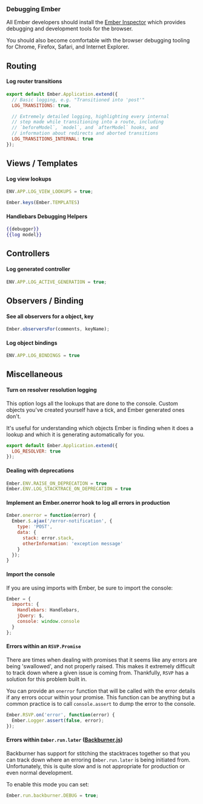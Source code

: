 ### Debugging Ember
All Ember developers should install the
[Ember Inspector](https://github.com/emberjs/ember-inspector)
which provides debugging and development tools for the browser.

You should also become comfortable with the browser debugging
tooling for Chrome, Firefox, Safari, and Internet Explorer.

## Routing

#### Log router transitions

```app/app.js
export default Ember.Application.extend({
  // Basic logging, e.g. "Transitioned into 'post'"
  LOG_TRANSITIONS: true,

  // Extremely detailed logging, highlighting every internal
  // step made while transitioning into a route, including
  // `beforeModel`, `model`, and `afterModel` hooks, and
  // information about redirects and aborted transitions
  LOG_TRANSITIONS_INTERNAL: true
});
```
## Views / Templates

#### Log view lookups

```config/environment.js
ENV.APP.LOG_VIEW_LOOKUPS = true;
```

```javascript
Ember.keys(Ember.TEMPLATES)
```

#### Handlebars Debugging Helpers

```handlebars
{{debugger}}
{{log model}}
```

## Controllers

#### Log generated controller

```config/environment.js
ENV.APP.LOG_ACTIVE_GENERATION = true;
```

## Observers / Binding

#### See all observers for a object, key

```javascript
Ember.observersFor(comments, keyName);
```

#### Log object bindings

```config/environments.js
ENV.APP.LOG_BINDINGS = true
```

## Miscellaneous

#### Turn on resolver resolution logging

This option logs all the lookups that are done to the console. Custom objects
you've created yourself have a tick, and Ember generated ones don't.

It's useful for understanding which objects Ember is finding when it does a lookup
and which it is generating automatically for you.

```app/app.js
export default Ember.Application.extend({
  LOG_RESOLVER: true
});
```
#### Dealing with deprecations

```javascript
Ember.ENV.RAISE_ON_DEPRECATION = true
Ember.ENV.LOG_STACKTRACE_ON_DEPRECATION = true
```


#### Implement an Ember.onerror hook to log all errors in production

```javascript
Ember.onerror = function(error) {
  Ember.$.ajax('/error-notification', {
    type: 'POST',
    data: {
      stack: error.stack,
      otherInformation: 'exception message'
    }
  });
}
```

#### Import the console

If you are using imports with Ember, be sure to import the console:

```javascript
Ember = {
  imports: {
    Handlebars: Handlebars,
    jQuery: $,
    console: window.console
  }
};
```

#### Errors within an `RSVP.Promise`

There are times when dealing with promises that it seems like any errors
are being 'swallowed', and not properly raised. This makes it extremely
difficult to track down where a given issue is coming from. Thankfully,
`RSVP` has a solution for this problem built in.

You can provide an `onerror` function that will be called with the error
details if any errors occur within your promise. This function can be anything
but a common practice is to call `console.assert` to dump the error to the
console.

```app/app.js
Ember.RSVP.on('error', function(error) {
  Ember.Logger.assert(false, error);
});
```

#### Errors within `Ember.run.later` ([Backburner.js](https://github.com/ebryn/backburner.js))

Backburner has support for stitching the stacktraces together so that you can
track down where an erroring `Ember.run.later` is being initiated from. Unfortunately,
this is quite slow and is not appropriate for production or even normal development.

To enable this mode you can set:

```javascript
Ember.run.backburner.DEBUG = true;
```

